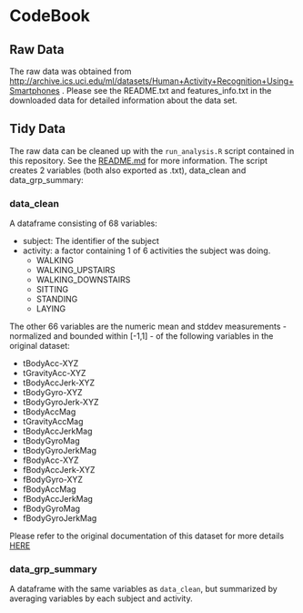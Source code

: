 # CodeBook

## Raw Data

The raw data was obtained from http://archive.ics.uci.edu/ml/datasets/Human+Activity+Recognition+Using+Smartphones .
Please see the README.txt and features\_info.txt in the downloaded data for detailed information about the data set.

## Tidy Data

The raw data can be cleaned up with the `run_analysis.R` script contained in this repository.
See the [README.md](README.md) for more information.
The script creates 2 variables (both also exported as .txt), data\_clean and data\_grp\_summary: 

### data\_clean

A dataframe consisting of 68 variables:

* subject: The identifier of the subject
* activity: a factor containing 1 of 6 activities the subject was doing.
    * WALKING
    * WALKING\_UPSTAIRS
    * WALKING\_DOWNSTAIRS
    * SITTING
    * STANDING
    * LAYING

The other 66 variables are the numeric mean and stddev measurements - normalized and bounded within [-1,1] - of the following variables in the original dataset:

* tBodyAcc-XYZ
* tGravityAcc-XYZ
* tBodyAccJerk-XYZ
* tBodyGyro-XYZ
* tBodyGyroJerk-XYZ
* tBodyAccMag
* tGravityAccMag
* tBodyAccJerkMag
* tBodyGyroMag
* tBodyGyroJerkMag
* fBodyAcc-XYZ
* fBodyAccJerk-XYZ
* fBodyGyro-XYZ
* fBodyAccMag
* fBodyAccJerkMag
* fBodyGyroMag
* fBodyGyroJerkMag 

Please refer to the original documentation of this dataset for more details [HERE](http://archive.ics.uci.edu/ml/datasets/Human+Activity+Recognition+Using+Smartphones)

### data\_grp\_summary

A dataframe with the same variables as `data_clean`, but summarized by averaging variables by each subject and activity.
